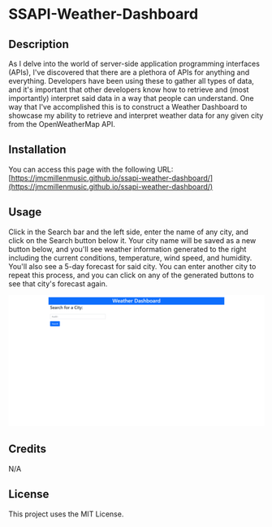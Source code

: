 # SSAPI-Weather-Dashboard

## Description

As I delve into the world of server-side application programming interfaces (APIs), I've discovered that there are a plethora of APIs for anything and everything. Developers have been using these to gather all types of data, and it's important that other developers know how to retrieve and (most importantly) interpret said data in a way that people can understand. One way that I've accomplished this is to construct a Weather Dashboard to showcase my ability to retrieve and interpret weather data for any given city from the OpenWeatherMap API.

## Installation

You can access this page with the following URL:
[https://jmcmillenmusic.github.io/ssapi-weather-dashboard/](https://jmcmillenmusic.github.io/ssapi-weather-dashboard/)

## Usage

Click in the Search bar and the left side, enter the name of any city, and click on the Search button below it. Your city name will be saved as a new button below, and you'll see weather information generated to the right including the current conditions, temperature, wind speed, and humidity. You'll also see a 5-day forecast for said city. You can enter another city to repeat this process, and you can click on any of the generated buttons to see that city's forecast again.

![screenshot](/assets/screenshot.png)

## Credits

N/A

## License

This project uses the MIT License.
